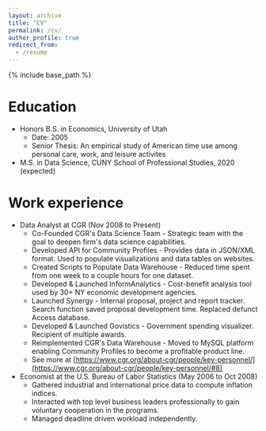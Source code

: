 ```yaml
---
layout: archive
title: "CV"
permalink: /cv/
author_profile: true
redirect_from:
  - /resume
---
```


{% include base_path %}

Education
======
* Honors B.S. in Economics, University of Utah 
    * Date: 2005
    * Senior Thesis: An empirical study of American time use among personal care, work, and leisure activites 
* M.S. in Data Science, CUNY School of Professional Studies, 2020 (expected)

Work experience
======
* Data Analyst at CGR (Nov 2008 to Present)
  * Co-Founded CGR's Data Science Team - Strategic team with the goal to deepen firm's data science capabilities.
  * Developed API for Community Profiles - Provides data in JSON/XML format. Used to populate visualizations and data tables on websites.
  * Created Scripts to Populate Data Warehouse - Reduced time spent from one week to a couple hours for one dataset.
  * Developed & Launched InformAnalytics - Cost-benefit analysis tool used by 30+ NY economic development agencies.
  * Launched Synergy - Internal proposal, project and report tracker. Search function saved proposal development time. Replaced defunct Access database.
  * Developed & Launched Govistics - Government spending visualizer. Recipient of multiple awards.
  * Reimplemented CGR's Data Warehouse - Moved to MySQL platform enabling Community Profiles to become a profitable product line.
  * See more at [https://www.cgr.org/about-cgr/people/key-personnel/](https://www.cgr.org/about-cgr/people/key-personnel/#8)
* Economist at the U.S. Bureau of Labor Statistics (May 2006 to Oct 2008)
  * Gathered industrial and international price data to compute inflation indices.
  * Interacted with top level business leaders professionally to gain voluntary cooperation in the programs.
  * Managed deadline driven workload independently.
